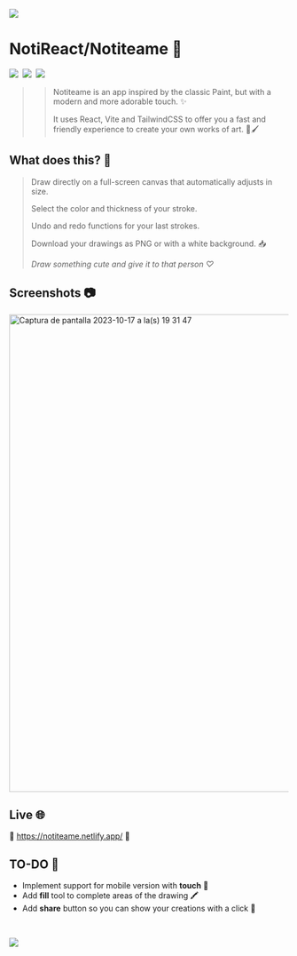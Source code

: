 ![](https://github.com/user-attachments/assets/dd9962fa-0ac6-4c18-98ac-cbdcec0388b9)

# NotiReact/Notiteame 🎨
<img src="https://img.shields.io/badge/React-20232A?style=for-the-badge&logo=react&logoColor=61DAFB"> <img/>
<img src="https://img.shields.io/badge/Vite-B73BFE?style=for-the-badge&logo=vite&logoColor=FFD62E">  <img/>
<img src="https://img.shields.io/badge/Tailwind_CSS-38B2AC?style=for-the-badge&logo=tailwind-css&logoColor=white"> <img/>


>> Notiteame is an app inspired by the classic Paint, but with a modern and more adorable touch. ✨  </p>
>> It uses React, Vite and TailwindCSS to offer you a fast and friendly experience to create your own works of art. 🎨🖌️ </p>

## What does this? 👀
> Draw directly on a full-screen canvas that automatically adjusts in size. </p>
> Select the color and thickness of your stroke. </p>
> Undo and redo functions for your last strokes. </p>
> Download your drawings as PNG or with a white background. 📥 </p>
>  <i> Draw something cute and give it to that person ♡ </i> </p>

## Screenshots 📷
<img width="860" alt="Captura de pantalla 2023-10-17 a la(s) 19 31 47" src="https://github.com/user-attachments/assets/f9005a76-4238-42d8-b8d1-78d6a0cb6954">

## Live 🌐
🎨 https://notiteame.netlify.app/ 🎨

## TO-DO 📝
<ul> <li>Implement support for mobile version with <strong>touch</strong> 📱</li> <li>Add <strong>fill</strong> tool to complete areas of the drawing 🖍️</li> <li>Add <strong>share</strong> button so you can show your creations with a click 📣</li>
</ul>

</br>

![](https://github.com/user-attachments/assets/dd9962fa-0ac6-4c18-98ac-cbdcec0388b9)
